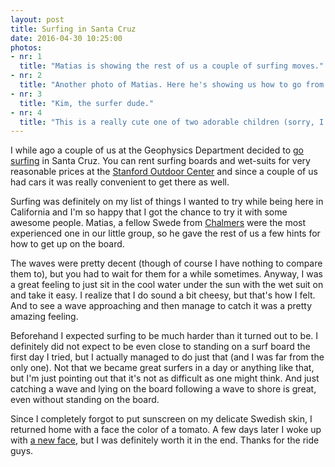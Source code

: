 ```yaml
---
layout: post
title: Surfing in Santa Cruz
date: 2016-04-30 10:25:00
photos:
- nr: 1
  title: "Matias is showing the rest of us a couple of surfing moves."
- nr: 2
  title: "Another photo of Matias. Here he's showing us how to go from lying to standing position."
- nr: 3
  title: "Kim, the surfer dude."
- nr: 4
  title: "This is a really cute one of two adorable children (sorry, I don't remember the names) and Mari. And that's all of the photos this time."
---
```


I while ago a couple of us at the Geophysics Department decided to [go surfing](https://www.youtube.com/watch?v=CeZbbx5SPTs) in Santa Cruz. You can rent surfing boards and wet-suits for very reasonable prices at the [Stanford Outdoor Center](http://outdoored.stanford.edu/center/rentals/) and since a couple of us had cars it was really convenient to get there as well.

Surfing was definitely on my list of things I wanted to try while being here in California and I'm so happy that I got the chance to try it with some awesome people. Matias, a fellow Swede from [Chalmers](http://www.chalmers.se) were the most experienced one in our little group, so he gave the rest of us a few hints for how to get up on the board. 

The waves were pretty decent (though of course I have nothing to compare them to), but you had to wait for them for a while sometimes. Anyway, I was a great feeling to just sit in the cool water under the sun with the wet suit on and take it easy. I realize that I do sound a bit cheesy, but that's how I felt. And to see a wave approaching and then manage to catch it was a pretty amazing feeling. 

Beforehand I expected surfing to be much harder than it turned out to be. I definitely did not expect to be even close to standing on a surf board the first day I tried, but I actually managed to do just that (and I was far from the only one). Not that we became great surfers in a day or anything like that, but I'm just pointing out that it's not as difficult as one might think. And just catching a wave and lying on the board following a wave to shore is great, even without standing on the board. 

Since I completely forgot to put sunscreen on my delicate Swedish skin, I returned home with a face the color of a tomato. A few days later I woke up with [a new face](https://www.youtube.com/watch?v=jAqUNJGKjCQ), but I was definitely worth it in the end. Thanks for the ride guys.

